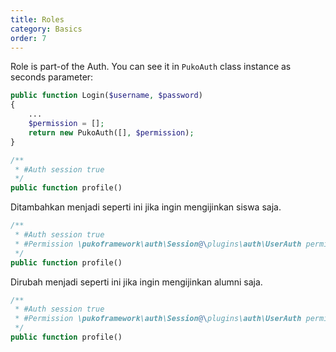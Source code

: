 ```yaml
---
title: Roles
category: Basics
order: 7
---
```


Role is part-of the Auth. You can see it in `PukoAuth` class instance as seconds parameter:

```php
public function Login($username, $password)
{
    ...
    $permission = [];
    return new PukoAuth([], $permission);
}
```

```php
/**
 * #Auth session true
 */
public function profile()
```

Ditambahkan menjadi seperti ini jika ingin mengijinkan siswa saja.

```php
/**
 * #Auth session true
 * #Permission \pukoframework\auth\Session@\plugins\auth\UserAuth permissions@SISWA
 */
public function profile()
```

Dirubah menjadi seperti ini jika ingin mengijinkan alumni saja.

```php
/**
 * #Auth session true
 * #Permission \pukoframework\auth\Session@\plugins\auth\UserAuth permissions@ALUMNI
 */
public function profile()
```